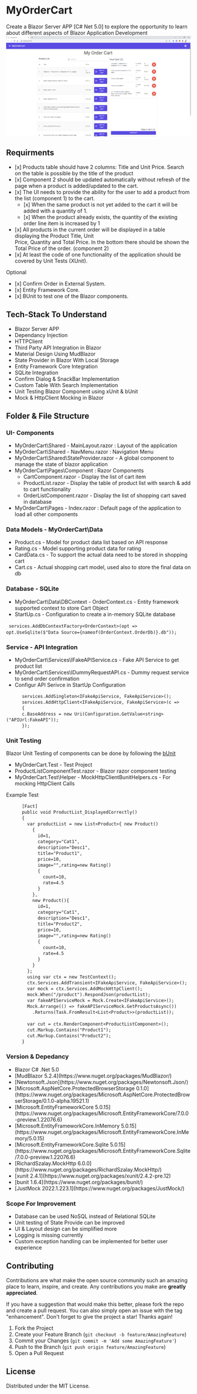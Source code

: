 # MyOrderCart
Create a Blazor Server APP [C# Net 5.0] to explore the opportunity to learn about different aspects of Blazor Application Development
![Sample Screenshot!](/Images/SampleApp.PNG "Sample screenshot")

## Requirments
<ul>
  <li>[x] Products table should have 2 columns: Title and Unit Price. Search on the table is possible by the title of the product</li>
<li>[x] Component 2 should be updated automatically without refresh of the page when a product is added/updated to the cart.</li>
<li>[x] The UI needs to provide the ability for the user to add a product from the list (component 1) to the cart.
  <ul><li>[x] When the same product is not yet added to the cart it will be added with a quantity of 1.</li>
<li>[x] When the product already exists, the quantity of the existing order line item is increased by 1</li></ul>
</li>
<li>[x] All products in the current order will be displayed in a table displaying the Product Title, Unit</li>
Price, Quantity and Total Price. In the bottom there should be shown the Total Price of the order. (component 2)</li>
<li>[x] At least the code of one functionality of the application should be covered by Unit Tests (XUnit).</li>
</ul>
Optional
<ul><li>[x] Confirm Order in External System.</li>
  <li>[x] Entity Framework Core.</li>
  <li>[x] BUnit to test one of the Blazor components.</li>
  </ul>


## Tech-Stack To Understand
<ul>
  <li>Blazor Server APP</li>
  <li>Dependancy Injection</li>
  <li>HTTPClient</li>
  <li>Third Party API Integration in Blazor</li>
  <li>Material Design Using MudBlazor</li>
  <li>State Provider in Blazor With Local Storage</li>
  <li>Entity Framework Core Integration</li>
  <li>SQLite Integration</li>
  <li>Confirm Dialog & SnackBar Implementation</li>
  <li>Custom Table With Search Implementation</li>
  <li>Unit Testing Blazor Component using xUnit & bUnit</li>
  <li>Mock & HttpClient Mocking in Blazor</li>
</ul>

## Folder & File Structure

### UI- Components
<ul>
  <li>MyOrderCart\Shared - MainLayout.razor : Layout of the application</li>
  <li>MyOrderCart\Shared - NavMenu.razor : Navigation Menu</li>
  <li>MyOrderCart\Shared\StateProvider.razor - A global component to manage the state of blazor application</li>
  <li>MyOrderCart\Pages\Component : Razor Components<ul>
  <li>CartComponent.razor - Display the list of cart item</li>
  <li>ProductList.razor - Display the table of product list with search & add to cart functionality</li>
  <li>OrderListComponent.razor - Display the list of shopping cart saved in database</li>
  </ul></li>
   <li>MyOrderCart\Pages - Index.razor : Default page of the application to load all other components</li>
 </ul>
 
### Data Models - MyOrderCart\Data
 <ul>
  <li>Product.cs - Model for product data list based on API response </li>
  <li>Rating.cs - Model supporting product data for rating</li>
  <li>CardData.cs - To support the actual data need to be stored in shopping cart</li>
  <li>Cart.cs - Actual shopping cart model, used also to store the final data on db</li>
  </ul>
  
### Database - SQLite
 <ul>
  <li>MyOrderCart\Data\DBContext - OrderContext.cs - Entity framework supported context to store Cart Object</li>
  <li>StartUp.cs - Configuration to create a in-memory SQLite database</li>
  </ul>
  
  `` 
  services.AddDbContextFactory<OrderContext>(opt =>
               opt.UseSqlite($"Data Source={nameof(OrderContext.OrderDb)}.db")); 
  ``

  
### Service - API Integration
 <ul>
  <li>MyOrderCart\Services\IFakeAPIService.cs - Fake API Service to get product list</li>
  <li>MyOrderCart\Services\IDummyRequestAPI.cs - Dummy request service to send order confirmation</li>
  <li>Configur API Serivce in StartUp Configuration</li>
</ul>

          services.AddSingleton<IFakeApiService, FakeApiService>();
          services.AddHttpClient<IFakeApiService, FakeApiService>(c =>
          {
          c.BaseAddress = new Uri(Configuration.GetValue<string>("APIUrl:FakeAPI"));
          });
          
### Unit Testing
Blazor Unit Testing of components can be done by following the [bUnit](https://bunit.dev/)
<ul>
  <li>MyOrderCart.Test - Test Project</li>
  <li>ProductListComponentTest.razor - Blazor razor component testing</li>
  <li>MyOrderCart.Test\Helper - MockHttpClientBunitHelpers.cs - For mocking HttpClient Calls</li>
  </ul>
  Example Test
  
          [Fact]
          public void ProductList_DisplayedCorrectly()
          {
            var productList = new List<Product>{ new Product()
              {
                id=1,
                category="Cat1",
                description="Desc1",
                title="Product1",
                price=10,
                image="",rating=new Rating()
                {
                  count=10,
                  rate=4.5
                }
              },
              new Product(){
                id=1,
                category="Cat1",
                description="Desc1",
                title="Product2",
                price=10,
                image="",rating=new Rating()
                {
                  count=10,
                  rate=4.5
                }
              }
            };
            using var ctx = new TestContext();
            ctx.Services.AddTransient<IFakeApiService, FakeApiService>();
            var mock = ctx.Services.AddMockHttpClient();
            mock.When("/product").RespondJson(productList);
            var fakeAPIServiceMock = Mock.Create<IFakeApiService>();
            Mock.Arrange(() => fakeAPIServiceMock.GetProductsAsync())
              .Returns(Task.FromResult<List<Product>>(productList));

            var cut = ctx.RenderComponent<ProductListComponent>();
            cut.Markup.Contains("Product1");
            cut.Markup.Contains("Product2");
          }

### Version & Depedancy 
 <ul>
  <li>Blazor C# .Net 5.0</li>
  <li>[MudBlazor 5.2.4](https://www.nuget.org/packages/MudBlazor/)</li>
  <li>[Newtonsoft.Json](https://www.nuget.org/packages/Newtonsoft.Json/)</li>
  <li>[Microsoft.AspNetCore.ProtectedBrowserStorage 0.1.0] (https://www.nuget.org/packages/Microsoft.AspNetCore.ProtectedBrowserStorage/0.1.0-alpha.19521.1)</li>
  <li>[Microsoft.EntityFrameworkCore 5.0.15](https://www.nuget.org/packages/Microsoft.EntityFrameworkCore/7.0.0-preview.1.22076.6)</li>
  <li>[Microsoft.EntityFrameworkCore.InMemory 5.0.15](https://www.nuget.org/packages/Microsoft.EntityFrameworkCore.InMemory/5.0.15)</li>
  <li>[Microsoft.EntityFrameworkCore.Sqlite 5.0.15](https://www.nuget.org/packages/Microsoft.EntityFrameworkCore.Sqlite/7.0.0-preview.1.22076.6)</li>
  <li>[RichardSzalay.MockHttp 6.0.0](https://www.nuget.org/packages/RichardSzalay.MockHttp/)</li>
  <li>[xunit 2.4.1](https://www.nuget.org/packages/xunit/2.4.2-pre.12)</li>
  <li>[bunit 1.6.4](https://www.nuget.org/packages/bunit/)</li>
   <li>[JustMock 2022.1.223.1](https://www.nuget.org/packages/JustMock/)</li>
 </ul>
 
### Scope For Improvement
 <ul>
  <li>Database can be used NoSQL instead of Relational SQLite</li>
  <li>Unit testing of State Provide can be improved</li>
  <li>UI & Layout design can be simplified more</li>
  <li>Logging is missing currently</li>
  <li>Custom exception handling can be implemented for better user experience</li>
 </ul>
 
## Contributing

Contributions are what make the open source community such an amazing place to learn, inspire, and create. Any contributions you make are **greatly appreciated**.

If you have a suggestion that would make this better, please fork the repo and create a pull request. You can also simply open an issue with the tag "enhancement".
Don't forget to give the project a star! Thanks again!

1. Fork the Project
2. Create your Feature Branch (`git checkout -b feature/AmazingFeature`)
3. Commit your Changes (`git commit -m 'Add some AmazingFeature'`)
4. Push to the Branch (`git push origin feature/AmazingFeature`)
5. Open a Pull Request

## License

Distributed under the MIT License.
